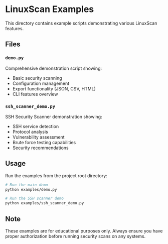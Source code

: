 # LinuxScan Examples

This directory contains example scripts demonstrating various LinuxScan features.

## Files

### `demo.py`
Comprehensive demonstration script showing:
- Basic security scanning
- Configuration management
- Export functionality (JSON, CSV, HTML)
- CLI features overview

### `ssh_scanner_demo.py`
SSH Security Scanner demonstration showing:
- SSH service detection
- Protocol analysis
- Vulnerability assessment
- Brute force testing capabilities
- Security recommendations

## Usage

Run the examples from the project root directory:

```bash
# Run the main demo
python examples/demo.py

# Run the SSH scanner demo
python examples/ssh_scanner_demo.py
```

## Note

These examples are for educational purposes only. Always ensure you have proper authorization before running security scans on any systems.